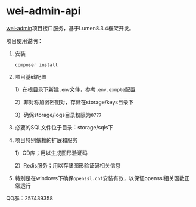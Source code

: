 # wei-admin-api

[wei-admin](https://github.com/lajixiaohao/wei-admin)项目接口服务，基于Lumen8.3.4框架开发。 

项目使用说明：

1. 安装

   ```shell
   composer install
   ```

2. 项目基础配置

   1）在根目录下新建`.env`文件，参考`.env.exmple`配置

   2）非对称加密密钥对，存储在storage/keys目录下

   3）确保storage/logs目录权限为`0777`

3. 必要的SQL文件位于目录：storage/sqls下

4. 项目特别依赖的扩展和服务

   1）GD库；用以生成图形验证码

   2）Redis服务；用以存储图形验证码相关信息
   
5. 特别是在windows下确保` openssl.cnf `安装有效，以保证openssl相关函数正常运行

QQ群：257439358